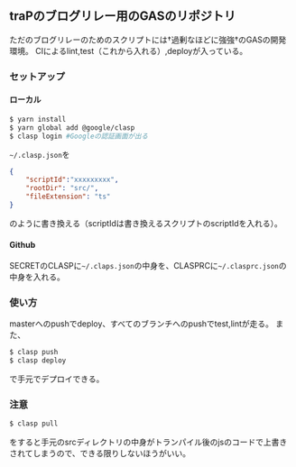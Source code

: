 ## traPのブログリレー用のGASのリポジトリ
ただのブログリレーのためのスクリプトには†過剰なほどに強強†のGASの開発環境。
CIによるlint,test（これから入れる）,deployが入っている。
### セットアップ
#### ローカル
```bash
$ yarn install
$ yarn global add @google/clasp
$ clasp login #Googleの認証画面が出る
```
`~/.clasp.json`を
```json ~/.clasp.json
{
    "scriptId":"xxxxxxxxx",
    "rootDir": "src/",
    "fileExtension": "ts"
}
```
のように書き換える（scriptIdは書き換えるスクリプトのscriptIdを入れる）。

#### Github
SECRETのCLASPに`~/.claps.json`の中身を、CLASPRCに`~/.clasprc.json`の中身を入れる。

### 使い方
masterへのpushでdeploy、すべてのブランチへのpushでtest,lintが走る。
また、
```bash
$ clasp push
$ clasp deploy
```
で手元でデプロイできる。

### 注意
```bash
$ clasp pull
```
をすると手元のsrcディレクトリの中身がトランパイル後のjsのコードで上書きされてしまうので、できる限りしないほうがいい。

